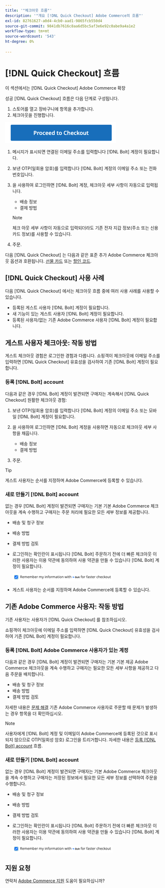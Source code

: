 ```yaml
---
title: '"체크아웃 흐름"'
description: '"개요 [!DNL Quick Checkout] Adobe Commerce의 흐름"'
exl-id: 82761627-a0d4-4cb0-aad1-9865fcb550d4
source-git-commit: 9841db7616c8aa6d5bc5af3e6e92c0abe9a4a1e2
workflow-type: tm+mt
source-wordcount: '543'
ht-degree: 0%

---
```


# [!DNL Quick Checkout] 흐름

이 섹션에서는 [!DNL Quick Checkout] Adobe Commerce 확장

성공 [!DNL Quick Checkout] 흐름은 다음 단계로 구성됩니다.

1. 스토어를 열고 장바구니에 항목을 추가합니다.
1. 체크아웃을 진행합니다.

![체크아웃](assets/proceed-checkout.png)

1. 메시지가 표시되면 연결된 이메일 주소를 입력합니다 [!DNL Bolt] 계정이 필요합니다.
1. 보낸 OTP(일회용 암호)를 입력합니다 [!DNL Bolt] 계정의 이메일 주소 또는 전화 번호입니다.
1. 을 사용하여 로그인하면 [!DNL Bolt] 계정, 체크아웃 세부 사항이 자동으로 입력됩니다.

   - 배송 정보
   - 결제 방법

   >[!NOTE]
   >
   > 체크 아웃 세부 사항이 자동으로 입력되더라도 기존 전자 지갑 정보(주소 또는 신용 카드 정보)를 사용할 수 있습니다.

1. 주문.

다음 [!DNL Quick Checkout] 는 다음과 같은 표준 추가 Adobe Commerce 체크아웃 옵션과 호환됩니다. [선물 카드](https://docs.magento.com/user-guide/catalog/product-gift-card.html) 또는 [할인 코드](https://docs.magento.com/user-guide/marketing/price-rules-cart-coupon.html).

## [!DNL Quick Checkout] 사용 사례

다음 [!DNL Quick Checkout] 에서는 체크아웃 흐름 중에 여러 사용 사례를 사용할 수 있습니다.

- 등록된 게스트 사용자 [!DNL Bolt] 계정이 필요합니다.
- 새 기능이 있는 게스트 사용자 [!DNL Bolt] 계정이 필요합니다.
- 등록된 사용자/없는 기존 Adobe Commerce 사용자 [!DNL Bolt] 계정이 필요합니다.

## 게스트 사용자 체크아웃: 작동 방법

게스트 체크아웃 경험은 로그인한 경험과 다릅니다. 쇼핑객이 체크아웃에 이메일 주소를 입력하면 [!DNL Quick Checkout] 유효성을 검사하여 기존 [!DNL Bolt] 계정이 필요합니다.

### 등록 [!DNL Bolt] account

다음과 같은 경우 [!DNL Bolt] 계정이 발견되면 구매자는 계속해서 [!DNL Quick Checkout] 원활한 체크아웃 경험:

1. 보낸 OTP(일회용 암호)를 입력합니다 [!DNL Bolt] 계정의 이메일 주소 또는 모바일 [!DNL Bolt] 계정이 필요합니다.
1. 을 사용하여 로그인하면 [!DNL Bolt] 계정을 사용하면 자동으로 체크아웃 세부 사항을 채웁니다.

   - 배송 정보
   - 결제 방법

1. 주문.

>[!TIP]
>
> 게스트 사용자는 순서를 지정하며 Adobe Commerce에 등록할 수 있습니다.

### 새로 만들기 [!DNL Bolt] account

없는 경우 [!DNL Bolt] 계정이 발견되면 구매자는 기본 기본 Adobe Commerce 체크아웃을 계속 수행하고 구매자는 주문 처리에 필요한 모든 세부 정보를 제공합니다.

- 배송 및 청구 정보
- 배송 방법
- 결제 방법 검토
- 로그인하는 확인란이 표시됩니다 [!DNL Bolt] 주문하기 전에 더 빠른 체크아웃 이러한 사용자는 이용 약관에 동의하여 사용 약관을 만들 수 있습니다 [!DNL Bolt] 계정이 필요합니다.

   ![기억 [!DNL Bolt]](assets/checked-bolt.png)

- 게스트 사용자는 순서를 지정하며 Adobe Commerce에 등록할 수 있습니다.

## 기존 Adobe Commerce 사용자: 작동 방법

기존 사용자는 사용자가 [!DNL Quick Checkout] 를 참조하십시오.

쇼핑객이 체크아웃에 이메일 주소를 입력하면 [!DNL Quick Checkout] 유효성을 검사하여 기존 [!DNL Bolt] 계정이 필요합니다.

### 등록 [!DNL Bolt] Adobe Commerce 사용자가 있는 계정

다음과 같은 경우 [!DNL Bolt] 계정이 발견되면 구매자는 기본 기본 제공 Adobe Commerce 체크아웃을 계속 수행하고 구매자는 필요한 모든 세부 사항을 제공하고 다음 주문을 배치합니다.

- 배송 및 청구 정보
- 배송 방법
- 결제 방법 검토

자세한 내용은 [문제 해결](../quick-checkout/troubleshooting.md) 기존 Adobe Commerce 사용자로 주문할 때 문제가 발생하는 경우 항목을 더 확인하십시오.

>[!NOTE]
>
> 사용자에게 [!DNL Bolt] 계정 및 이메일이 Adobe Commerce에 등록된 것으로 표시되지 않으므로 OTP(일회성 암호) 로그인을 트리거합니다. 자세한 내용은 [등록 [!DNL Bolt] account](#registered-bolt-account) 흐름.

### 새로 만들기 [!DNL Bolt] account

없는 경우 [!DNL Bolt] 계정이 발견되면 구매자는 기본 Adobe Commerce 체크아웃을 계속 수행하고 구매자는 저장된 정보에서 필요한 모든 세부 정보를 선택하여 주문을 수행합니다.

- 배송 및 청구 정보
- 배송 방법
- 결제 방법 검토
- 로그인하는 확인란이 표시됩니다 [!DNL Bolt] 주문하기 전에 더 빠른 체크아웃 이러한 사용자는 이용 약관에 동의하여 사용 약관을 만들 수 있습니다 [!DNL Bolt] 계정이 필요합니다.

   ![기억 [!DNL Bolt]](assets/checked-bolt.png)

## 지원 요청

연락처 [Adobe Commerce 지원](mailto:quick-checkout-support@adobe.com) 도움이 필요하십니까?
